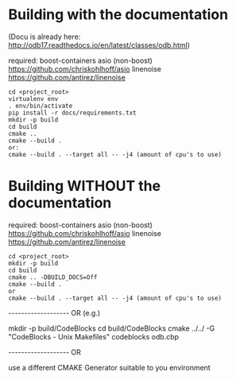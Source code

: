 Building with the documentation
===============================

(Docu is already here: http://odb17.readthedocs.io/en/latest/classes/odb.html)

required: 
  boost-containers
  asio (non-boost) https://github.com/chriskohlhoff/asio
  linenoise        https://github.com/antirez/linenoise

```
cd <project_root>
virtualenv env
. env/bin/activate
pip install -r docs/requirements.txt
mkdir -p build
cd build
cmake ..
cmake --build .
or:
cmake --build . --target all -- -j4 (amount of cpu's to use)
```

Building **WITHOUT** the documentation
======================================

required:
  boost-containers
  asio (non-boost) https://github.com/chriskohlhoff/asio
  linenoise        https://github.com/antirez/linenoise

```
cd <project_root>
mkdir -p build
cd build
cmake .. -DBUILD_DOCS=Off
cmake --build .
or
cmake --build . --target all -- -j4 (amount of cpu's to use)
```

------------------- OR (e.g.)

mkdir -p build/CodeBlocks
cd build/CodeBlocks
cmake ../../ -G "CodeBlocks - Unix Makefiles"
codeblocks odb.cbp

------------------- OR

use a different CMAKE Generator suitable to you environment

